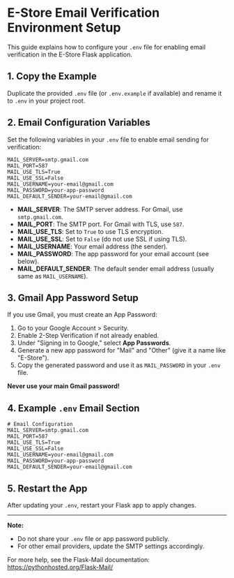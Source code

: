 # E-Store Email Verification Environment Setup

This guide explains how to configure your `.env` file for enabling email verification in the E-Store Flask application.

## 1. Copy the Example

Duplicate the provided `.env` file (or `.env.example` if available) and rename it to `.env` in your project root.

## 2. Email Configuration Variables

Set the following variables in your `.env` file to enable email sending for verification:

```
MAIL_SERVER=smtp.gmail.com
MAIL_PORT=587
MAIL_USE_TLS=True
MAIL_USE_SSL=False
MAIL_USERNAME=your-email@gmail.com
MAIL_PASSWORD=your-app-password
MAIL_DEFAULT_SENDER=your-email@gmail.com
```

- **MAIL_SERVER**: The SMTP server address. For Gmail, use `smtp.gmail.com`.
- **MAIL_PORT**: The SMTP port. For Gmail with TLS, use `587`.
- **MAIL_USE_TLS**: Set to `True` to use TLS encryption.
- **MAIL_USE_SSL**: Set to `False` (do not use SSL if using TLS).
- **MAIL_USERNAME**: Your email address (the sender).
- **MAIL_PASSWORD**: The app password for your email account (see below).
- **MAIL_DEFAULT_SENDER**: The default sender email address (usually same as `MAIL_USERNAME`).

## 3. Gmail App Password Setup

If you use Gmail, you must create an App Password:

1. Go to your Google Account > Security.
2. Enable 2-Step Verification if not already enabled.
3. Under "Signing in to Google," select **App Passwords**.
4. Generate a new app password for "Mail" and "Other" (give it a name like "E-Store").
5. Copy the generated password and use it as `MAIL_PASSWORD` in your `.env` file.

**Never use your main Gmail password!**

## 4. Example `.env` Email Section

```
# Email Configuration
MAIL_SERVER=smtp.gmail.com
MAIL_PORT=587
MAIL_USE_TLS=True
MAIL_USE_SSL=False
MAIL_USERNAME=your-email@gmail.com
MAIL_PASSWORD=your-app-password
MAIL_DEFAULT_SENDER=your-email@gmail.com
```

## 5. Restart the App

After updating your `.env`, restart your Flask app to apply changes.

---

**Note:**
- Do not share your `.env` file or app password publicly.
- For other email providers, update the SMTP settings accordingly.

For more help, see the Flask-Mail documentation: https://pythonhosted.org/Flask-Mail/
